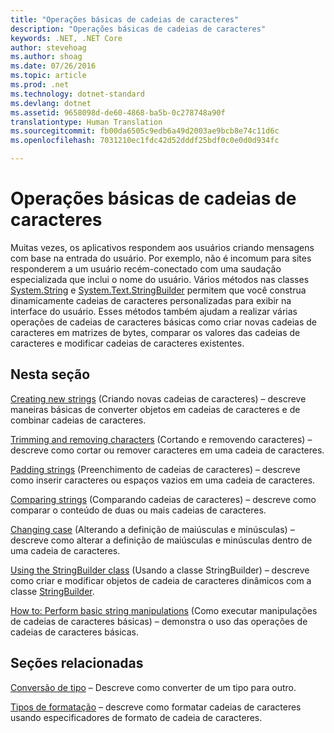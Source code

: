 ```yaml
---
title: "Operações básicas de cadeias de caracteres"
description: "Operações básicas de cadeias de caracteres"
keywords: .NET, .NET Core
author: stevehoag
ms.author: shoag
ms.date: 07/26/2016
ms.topic: article
ms.prod: .net
ms.technology: dotnet-standard
ms.devlang: dotnet
ms.assetid: 9658098d-de60-4868-ba5b-0c278748a90f
translationtype: Human Translation
ms.sourcegitcommit: fb00da6505c9edb6a49d2003ae9bcb8e74c11d6c
ms.openlocfilehash: 7031210ec1fdc42d52dddf25bdf0c0e0d0d934fc

---
```


# <a name="basic-string-operations"></a>Operações básicas de cadeias de caracteres

Muitas vezes, os aplicativos respondem aos usuários criando mensagens com base na entrada do usuário. Por exemplo, não é incomum para sites responderem a um usuário recém-conectado com uma saudação especializada que inclui o nome do usuário. Vários métodos nas classes [System.String](xref:System.String) e [System.Text.StringBuilder](xref:System.Text.StringBuilder) permitem que você construa dinamicamente cadeias de caracteres personalizadas para exibir na interface do usuário. Esses métodos também ajudam a realizar várias operações de cadeias de caracteres básicas como criar novas cadeias de caracteres em matrizes de bytes, comparar os valores das cadeias de caracteres e modificar cadeias de caracteres existentes.

## <a name="in-this-section"></a>Nesta seção

[Creating new strings](creating-new.md) (Criando novas cadeias de caracteres) – descreve maneiras básicas de converter objetos em cadeias de caracteres e de combinar cadeias de caracteres.

[Trimming and removing characters](trimming.md) (Cortando e removendo caracteres) – descreve como cortar ou remover caracteres em uma cadeia de caracteres. 

[Padding strings](padding.md) (Preenchimento de cadeias de caracteres) – descreve como inserir caracteres ou espaços vazios em uma cadeia de caracteres.

[Comparing strings](comparing.md) (Comparando cadeias de caracteres) – descreve como comparar o conteúdo de duas ou mais cadeias de caracteres.

[Changing case](changing-case.md) (Alterando a definição de maiúsculas e minúsculas) – descreve como alterar a definição de maiúsculas e minúsculas dentro de uma cadeia de caracteres.

[Using the StringBuilder class](stringbuilder.md) (Usando a classe StringBuilder) – descreve como criar e modificar objetos de cadeia de caracteres dinâmicos com a classe [StringBuilder](xref:System.Text.StringBuilder).

[How to: Perform basic string manipulations](basic-manipulations.md) (Como executar manipulações de cadeias de caracteres básicas) – demonstra o uso das operações de cadeias de caracteres básicas.

## <a name="related-sections"></a>Seções relacionadas

[Conversão de tipo](type-conversion.md) – Descreve como converter de um tipo para outro.

[Tipos de formatação](formatting-types.md) – descreve como formatar cadeias de caracteres usando especificadores de formato de cadeia de caracteres.





<!--HONumber=Nov16_HO4-->


